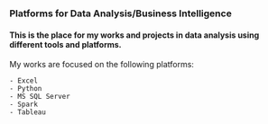 ### Platforms for Data Analysis/Business Intelligence
#### This is the place for my works and projects in data analysis using different tools and platforms.

My works are focused on the following platforms:
```
- Excel
- Python
- MS SQL Server
- Spark
- Tableau
```


